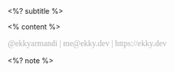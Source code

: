 <style>
  .subtitle {
    color: black;
    opacity: 30%;
    font-weight: 500;
    font-family: 'Fira Code';
    font-size: 16px;
  }
  .uppercase {
    text-transform: uppercase;
  }
 .text-xl {
	 font-size: 1.75rem;
   padding-bottom: 3rem;
 }
 .q {
   font-style: italic;
   font-family: 'Baskerville';
 }
 .text-right {
   text-align: right;
 }
</style>

<grid drag="20 6" drop="topright">
<%? subtitle %>
</grid>

<% content %>

<grid drag="100 6" drop="bottom">
<p class="subtitle">@ekkyarmandi | me@ekky.dev | https://ekky.dev</p>
</grid>

<%? note %>
